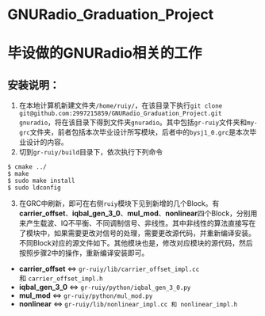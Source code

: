 # GNURadio_Graduation_Project
# 毕设做的GNURadio相关的工作

## 安装说明：
1. 在本地计算机新建文件夹`/home/ruiy/`，在该目录下执行`git clone git@github.com:2997215859/GNURadio_Graduation_Project.git gnuradio`，将在该目录下得到文件夹`gnuradio`。其中包括`gr-ruiy`文件夹和`my-grc`文件夹，前者包括本次毕业设计所写模块，后者中的`bysj1_0.grc`是本次毕业设计的内容。
2. 切到`gr-ruiy/build`目录下，依次执行下列命令
  ```
  $ cmake ../
  $ make
  $ sudo make install
  $ sudo ldconfig
  ```
3. 在GRC中刷新，即可在右侧`ruiy`模块下见到新增的几个Block。有**carrier_offset**、**iqbal_gen_3_0**、**mul_mod**、**nonlinear**四个Block，分别用来产生载波、IQ不平衡、不同调制信号、非线性。其中非线性的算法直接写在了模块中，如果需要更改对信号的处理，需要更改源代码，并重新编译安装。不同Block对应的源文件如下。其他模块也是，修改对应模块的源代码，然后按照步骤2中的操作，重新编译安装即可。
- **carrier_offset** <=> `gr-ruiy/lib/carrier_offset_impl.cc` 和 `carrier_offset_impl.h`
- **iqbal_gen_3_0** <=> `gr-ruiy/python/iqbal_gen_3_0.py`
- **mul_mod** <=> `gr-ruiy/python/mul_mod.py`
- **nonlinear** <=> `gr-ruiy/lib/nonlinear_impl.cc 和 nonlinear_impl.h`

